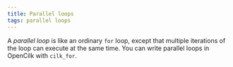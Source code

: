 ```yaml
---
title: Parallel loops
tags: parallel loops
---
```


A *parallel loop* is like an ordinary `for` loop, 
except that multiple iterations of the loop can execute at the same time.
You can write parallel loops in OpenCilk with `cilk_for`.